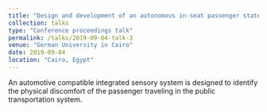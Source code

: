 ```yaml
---
title: "Design and development of an autonomous in-seat passenger state identification in a modern vigilance enabled public transportation system"
collection: talks
type: "Conference proceedings talk"
permalink: /talks/2019-09-04-talk-3
venue: "German University in Cairo"
date: 2019-09-04
location: "Cairo, Egypt"
---
```


An automotive compatible integrated sensory system is designed to identify the physical discomfort of the passenger traveling in the public transportation system.
